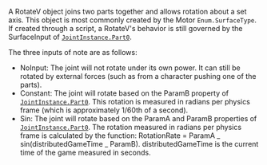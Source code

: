 A RotateV object joins two parts together and allows rotation about a set
axis. This object is most commonly created by the Motor `Enum.SurfaceType`. If
created through a script, a RotateV's behavior is still governed by the
SurfaceInput of [`JointInstance.Part0`](https://create.roblox.com/docs/reference/engine/classes/JointInstance#Part0).

The three inputs of note are as follows:

- NoInput: The joint will not rotate under its own power. It can still be
rotated by external forces (such as from a character pushing one of the
parts).
- Constant: The joint will rotate based on the ParamB property of
[`JointInstance.Part0`](https://create.roblox.com/docs/reference/engine/classes/JointInstance#Part0). This rotation is measured in radians per
physics frame (which is approximately 1/60th of a second).
- Sin: The joint will rotate based on the ParamA and ParamB properties of
[`JointInstance.Part0`](https://create.roblox.com/docs/reference/engine/classes/JointInstance#Part0). The rotation measured in radians per physics
frame is calculated by the function: RotationRate = ParamA _
sin(distributedGameTime _ ParamB). distributedGameTime is the current time
of the game measured in seconds.